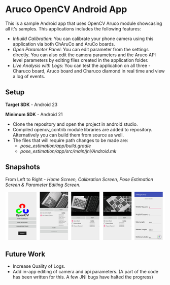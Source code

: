 # Aruco OpenCV Android App
This is a sample Android app that uses OpenCV Aruco module showcasing all it's samples. This applications includes the following features:

- *Inbuild Calibration*: You can calibrate your phone camera using this application via both ChAruCo and AruCo boards. 
- *Open Parameter Panel*: You can edit parameter from the settings directly. You can also edit the camera parameters and the Aruco API level parameters by editing files created in the application folder.
- *Live Analysis with Logs*: You can test the application on all three - Charuco board, Aruco board and Charuco diamond in real time and view a log of events.

## Setup

**Target SDK** - Android 23

**Minimum SDK** - Android 21

- Clone the repository and open the project in android studio.
- Compiled opencv_contrib module libraries are added to repository. Alternatively you can build them from source as well. 
- The files that will require path changes to be made are:
  - *pose_estimation/app/build.gradle*
  - *pose_estimation/app/src/main/jni/Android.mk*

## Snapshots

From Left to Right - *Home Screen, Calibration Screen, Pose Estimation Screen & Parameter Editing Screen.*

![Snapshot](./snapshot.jpg)

## Future Work 

- Increase Quality of Logs.
- Add in-app editing of camera and api parameters. (A part of the code  has been written for this. A few JNI bugs have halted the progress)



